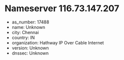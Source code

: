 # Nameserver 116.73.147.207

* as_number: 17488
* name: Unknown
* city: Chennai
* country: IN
* organization: Hathway IP Over Cable Internet
* version: Unknown
* dnssec: Unknown
